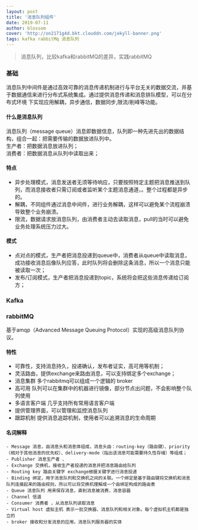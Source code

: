 ```yaml
---
layout: post
title: '消息队列组件'
date: 2019-07-11
author: blossom
cover: 'http://on2171g4d.bkt.clouddn.com/jekyll-banner.png'
tags: kafka rabbitMq 消息队列
---
```


> 消息队列，比较kafka和rabbitMQ的差异，实践rabbitMQ

### 基础
消息队列中间件是通过高效可靠的消息传递机制进行与平台无关的数据交流，并基于数据通信来进行分布式系统集成。通过提供消息传递和消息排队模型，可以在分布式环境
下实现应用解耦，异步通信，数据同步,限流/削峰等功能。
#### 什么是消息队列
消息队列（message queue）消息即数据信息，队列即一种先进先出的数据结构，组合一起：把需要传输的数据放进队列中。<br>
生产者：把数据消息放进队列；<br>
消费者：把数据消息从队列中读取出来；
#### 特点
* 异步处理模式，消息发送者无须等待响应，只要按照特定主题把消息推送到队列，而消息接收者只需订阅或者监听某个主题消息通道，。整个过程都是异步的。
* 解耦，不同组件通过消息中间件，进行业务解耦，这样可以避免某个流程崩溃导致整个业务崩溃。
* 限流，数据请求放消息队列，由消费者主动去读取消息，pull的当时可以避免业务处理系统压力过大。
#### 模式
* 点对点的模式，生产者把消息投递到queue中，消费者从queue中读取消息，成功接收消息后像队列应答，此时队列将会删除这条消息，所以一个消息只能被读取一次；
* 发布/订阅模式，生产者把消息投递到topic，系统将会把这些消息传递给订阅方；

### Kafka

### rabbitMQ
基于amqp（Advanced Message Queuing Protocol）实现的高级消息队列协议。
#### 特性
* 可靠性，支持消息持久，投递确认，发布者证实，高可用等机制；
* 灵活路由，提供exchange来路由消息，可以支持绑定多个exchange；
* 消息集群 多个rabbitmq可以组成一个逻辑的 broker
* 高可用 队列可以在集群中的机器进行镜像，部分节点出问题，不会影响整个队列使用
* 多语言客户端 几乎支持所有常用语言客户端
* 提供管理界面，可以管理和监控消息队列
* 跟踪机制 提供消息追踪机制，使用者可以追溯消息的生命周期
#### 名词解释
    - Message 消息，由消息头和消息体组成，消息头由：routing-key（路由键）、priority（相对于其他消息的优先权）、delivery-mode（指出该消息可能需要持久性存储）等组成；
    - Publisher 消息生产者 、
    - Exchange 交换机，接收生产者投递的消息并把消息路由给队列
    - Routing key 路由关键字 exchange根据关键字进行消息投递
    - Binding 绑定，用于消息队列和交换机之间的关联。一个绑定是基于路由键将交换机和消息队列连接起来的路由规则，所以可以将交换机理解成一个由绑定构成的路由表
    - Queue 消息队列 用来保存消息，直到消息被消费，消息容器
    - Channel 信道
    - Consumer 消费者 ，从消息队列读取消息
    - Virtual host 虚拟主机 表示一批交换器、消息队列和相关对象。每个虚拟机主机都是独立的
    - broker 接收和分发消息的应用，消息队列服务器的实体
